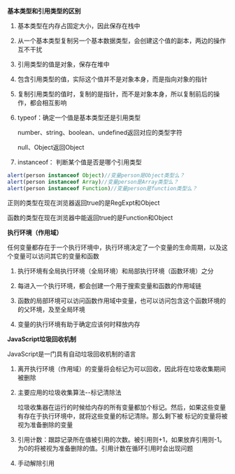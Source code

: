**基本类型和引用类型的区别**

1. 基本类型在内存占固定大小，因此保存在栈中

2. 从一个基本类型复制另一个基本数据类型，会创建这个值的副本，两边的操作互不干扰

3. 引用类型的值是对象，保存在堆中

4. 包含引用类型的值，实际这个值并不是对象本身，而是指向对象的指针

5. 复制引用类型的值时，复制的是指针，而不是对象本身，所以复制前后的操作，都会相互影响

6. typeof：确定一个值是基本类型还是引用类型  

    number、string、boolean、undefined返回对应的类型字符
    
    null、Object返回Object

7. instanceof： 判断某个值是否是哪个引用类型

```javascript
alert(person instanceof Object)//变量person是Object类型么？
alert(person instanceof Array)//变量person是Array类型么？
alert(person instanceof Function)//变量person是function类型么？
```

正则的类型在现在浏览器返回true的是RegExpt和Object

函数的类型在现在浏览器中能返回true的是Function和Object

**执行环境（作用域）**

任何变量都存在于一个执行环境中，执行环境决定了一个变量的生命周期，以及这个变量可以访问其它的变量和函数

1. 执行环境有全局执行环境（全局环境）和局部执行环境（函数环境）之分

2. 每进入一个执行环境，都会创建一个用于搜索变量和函数的作用域链

3. 函数的局部环境可以访问函数作用域中变量，也可以访问包含这个函数环境的的父环境，及至全局环境

4. 变量的执行环境有助于确定应该何时释放内存

**JavaScript垃圾回收机制**

JavaScript是一门具有自动垃圾回收机制的语言

1. 离开执行环境（作用域）的变量将会标记为可以回收，因此将在垃圾收集期间被删除

2. 主要应用的垃圾收集算法--标记清除法

    垃圾收集器在运行的时候给内存的所有变量都加个标记。然后，如果这些变量有存在于执行环境中，就将这些变量的标记清除。那么剩下被
    标记的变量将被视为准备删除的变量
    
3. 引用计数：跟踪记录所在值被引用的次数。被引用则+1，如果放弃引用则-1。为0的将被视为准备删除的值。引用计数在循环引用时会出现问题

4. 手动解除引用

